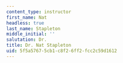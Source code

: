 ```yaml
---
content_type: instructor
first_name: Nat
headless: true
last_name: Stapleton
middle_initial: ''
salutation: Dr.
title: Dr. Nat Stapleton
uid: 5f5a5767-5cb1-c8f2-6ff2-fcc2c59d1612
---
```


